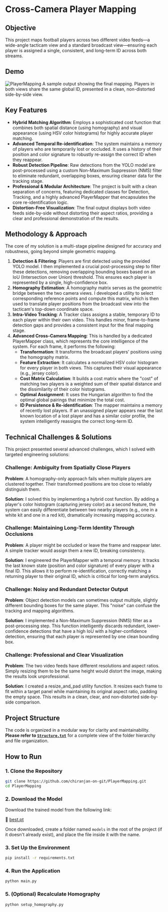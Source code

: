 # Cross-Camera Player Mapping

## Objective
This project maps football players across two different video feeds—a wide-angle tacticam view and a standard broadcast view—ensuring each player is assigned a single, consistent, and long-term ID across both streams.

## Demo
![PlayerMapping](https://github.com/user-attachments/assets/7c7cc6de-154e-4ddf-827c-af074377f7a0)
A sample output showing the final mapping. Players in both views share the same global ID, presented in a clean, non-distorted side-by-side view.

## Key Features
- **Hybrid Matching Algorithm**: Employs a sophisticated cost function that combines both spatial distance (using homography) and visual appearance (using HSV color histograms) for highly accurate player matching.
- **Advanced Temporal Re-identification**: The system maintains a memory of players who are temporarily lost or occluded. It uses a history of their position and color signature to robustly re-assign the correct ID when they reappear.
- **Robust Detection Pipeline**: Raw detections from the YOLO model are post-processed using a custom Non-Maximum Suppression (NMS) filter to eliminate redundant, overlapping boxes, ensuring cleaner data for the tracking stage.
- **Professional & Modular Architecture**: The project is built with a clean separation of concerns, featuring dedicated classes for Detection, Tracking, and a highly advanced PlayerMapper that encapsulates the core re-identification logic.
- **Distortion-Free Visualization**: The final output displays both video feeds side-by-side without distorting their aspect ratios, providing a clear and professional demonstration of the results.

## Methodology & Approach
The core of my solution is a multi-stage pipeline designed for accuracy and robustness, going beyond simple geometric mapping.

1. **Detection & Filtering**: Players are first detected using the provided YOLO model. I then implemented a crucial post-processing step to filter these detections, removing overlapping bounding boxes based on an IoU (Intersection over Union) threshold. This ensures each player is represented by a single, high-confidence box.
2. **Homography Estimation**: A homography matrix serves as the geometric bridge between the two camera views. I developed a utility to select corresponding reference points and compute this matrix, which is then used to translate player positions from the broadcast view into the tacticam's top-down coordinate space.
3. **Intra-Video Tracking**: A Tracker class assigns a stable, temporary ID to each player within their own video. This handles minor, frame-to-frame detection gaps and provides a consistent input for the final mapping stage.
4. **Advanced Cross-Camera Mapping**: This is handled by a dedicated PlayerMapper class, which represents the core intelligence of the system. For each frame, it performs the following:
   - **Transformation**: It transforms the broadcast players' positions using the homography matrix.
   - **Feature Extraction**: It calculates a normalized HSV color histogram for every player in both views. This captures their visual appearance (e.g., jersey color).
   - **Cost Matrix Calculation**: It builds a cost matrix where the "cost" of matching two players is a weighted sum of their spatial distance and the dissimilarity of their color histograms.
   - **Optimal Assignment**: It uses the Hungarian algorithm to find the optimal global pairings that minimize the total cost.
   - **ID Persistence & Re-identification**: The mapper maintains a memory of recently lost players. If an unassigned player appears near the last known location of a lost player and has a similar color profile, the system intelligently reassigns the correct long-term ID.

## Technical Challenges & Solutions
This project presented several advanced challenges, which I solved with targeted engineering solutions:

### Challenge: Ambiguity from Spatially Close Players
**Problem**: A homography-only approach fails when multiple players are clustered together. Their transformed positions are too close to reliably distinguish them.

**Solution**: I solved this by implementing a hybrid cost function. By adding a player's color histogram (capturing jersey color) as a second feature, the system can easily differentiate between two nearby players (e.g., one in a white kit and one in a red kit), dramatically increasing mapping accuracy.

### Challenge: Maintaining Long-Term Identity Through Occlusions
**Problem**: A player might be occluded or leave the frame and reappear later. A simple tracker would assign them a new ID, breaking consistency.

**Solution**: I engineered the PlayerMapper with a temporal memory. It tracks the last known state (position and color signature) of every player with a final ID. This allows it to perform re-identification, correctly matching a returning player to their original ID, which is critical for long-term analytics.

### Challenge: Noisy and Redundant Detector Output
**Problem**: Object detection models can sometimes output multiple, slightly different bounding boxes for the same player. This "noise" can confuse the tracking and mapping algorithms.

**Solution**: I implemented a Non-Maximum Suppression (NMS) filter as a post-processing step. This function intelligently discards redundant, lower-confidence detections that have a high IoU with a higher-confidence detection, ensuring that each player is represented by one clean bounding box.

### Challenge: Professional and Clear Visualization
**Problem**: The two video feeds have different resolutions and aspect ratios. Simply resizing them to be the same height would distort the image, making the results look unprofessional.

**Solution**: I created a resize_and_pad utility function. It resizes each frame to fit within a target panel while maintaining its original aspect ratio, padding the empty space. This results in a clean, clear, and non-distorted side-by-side comparison.

## Project Structure
The code is organized in a modular way for clarity and maintainability.
**Please refer to [`Structure.txt`](Structure.txt)** for a complete view of the folder hierarchy and file organization.

## How to Run

### 1. Clone the Repository
```bash
git clone https://github.com/chiranjan-on-git/PlayerMapping.git
cd PlayerMapping
```
### 2. Download the Model
Download the trained model from the following link:

🔗 [best.pt](https://drive.google.com/file/d/1-5fOSHOSB9UXyP_enOoZNAMScrePVcMD/view)

Once downloaded, create a folder named `models` in the root of the project (if it doesn't already exist), and place the file inside it with the name.
### 3. Set Up the Environment
```bash
pip install -r requirements.txt
```
### 4. Run the Application
```bash
python main.py
```
### 5. (Optional) Recalculate Homography
```bash
python setup_homography.py
```
